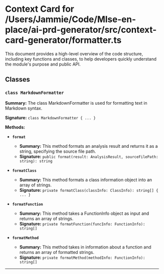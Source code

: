 # Context Card for /Users/Jammie/Code/MIse-en-place/ai-prd-generator/src/context-card-generator/formatter.ts

This document provides a high-level overview of the code structure, including key functions and classes, to help developers quickly understand the module's purpose and public API.

## Classes

### `class MarkdownFormatter`

**Summary:** The class MarkdownFormatter is used for formatting text in Markdown syntax.

**Signature:** `class MarkdownFormatter { ... }`

**Methods:**

- **`format`**
  - **Summary:** This method formats an analysis result and returns it as a string, specifying the source file path.
  - **Signature:** `public format(result: AnalysisResult, sourceFilePath: string): string`

- **`formatClass`**
  - **Summary:** This method formats a class information object into an array of strings.
  - **Signature:** `private formatClass(classInfo: ClassInfo): string[] { ... }`

- **`formatFunction`**
  - **Summary:** This method takes a FunctionInfo object as input and returns an array of strings.
  - **Signature:** `private formatFunction(funcInfo: FunctionInfo): string[]`

- **`formatMethod`**
  - **Summary:** This method takes in information about a function and returns an array of formatted strings.
  - **Signature:** `private formatMethod(methodInfo: FunctionInfo): string[]`

---
